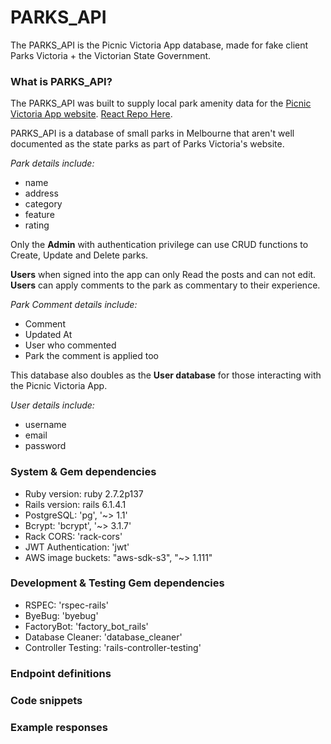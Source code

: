 # PARKS_API

The PARKS_API is the Picnic Victoria App database, made for fake client Parks Victoria + the Victorian State Government.

### **What is PARKS_API?**

The PARKS_API was built to supply local park amenity data for the [Picnic Victoria App website](https://picnic-vic.netlify.app). [React Repo Here](https://github.com/PicnicVic/parks_react).

PARKS_API is a database of small parks in Melbourne that aren't well documented as the state parks as part of Parks Victoria's website.

_Park details include:_

- name 
- address
- category
- feature
- rating

Only the **Admin** with authentication privilege can use CRUD functions to Create, Update and Delete parks.

**Users** when signed into the app can only Read the posts and can not edit. **Users** can apply comments to the park as commentary to their experience.

_Park Comment details include:_

- Comment
- Updated At
- User who commented
- Park the comment is applied too

This database also doubles as the **User database** for those interacting with the Picnic Victoria App.

_User details include:_

- username
- email
- password

### System & Gem dependencies

- Ruby version: ruby 2.7.2p137
- Rails version: rails 6.1.4.1
- PostgreSQL: 'pg', '~> 1.1'
- Bcrypt: 'bcrypt', '~> 3.1.7'
- Rack CORS: 'rack-cors'
- JWT Authentication: 'jwt'
- AWS image buckets: "aws-sdk-s3", "~> 1.111"

### Development & Testing Gem dependencies

- RSPEC: 'rspec-rails'
- ByeBug: 'byebug'
- FactoryBot: 'factory_bot_rails'
- Database Cleaner: 'database_cleaner'
- Controller Testing: 'rails-controller-testing'

### Endpoint definitions

### Code snippets

### Example responses

